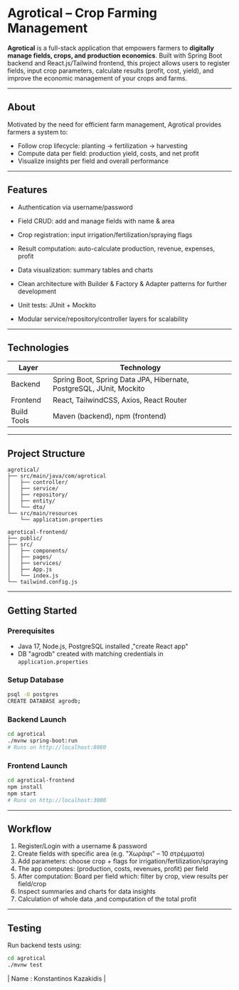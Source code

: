 
# Agrotical – Crop Farming Management

**Agrotical** is a full-stack application that empowers farmers to **digitally manage fields, crops, and production economics**. 
Built with Spring Boot backend and React.js/Tailwind frontend, this project allows users to register fields, input crop parameters, calculate results (profit, cost, yield), and improve the economic management of your crops and farms.



---

##  About

Motivated by the need for efficient farm management, Agrotical provides farmers a system to:

- Follow crop lifecycle: planting → fertilization → harvesting  
- Compute data per field: production yield, costs, and net profit  
- Visualize insights per field and overall performance


---

##  Features

- Authentication via username/password  
- Field CRUD: add and manage fields with name & area  
- Crop registration: input irrigation/fertilization/spraying flags  
- Result computation: auto-calculate production, revenue, expenses, profit  
- Data visualization: summary tables and charts 


- Clean architecture with Builder & Factory & Adapter patterns for further development 
- Unit tests: JUnit + Mockito
- Modular service/repository/controller layers for scalability

---

##  Technologies

| Layer        | Technology                             |
|--------------|----------------------------------------|
| Backend      | Spring Boot, Spring Data JPA, Hibernate, PostgreSQL, JUnit, Mockito |
| Frontend     | React, TailwindCSS, Axios, React Router |
| Build Tools  | Maven (backend), npm (frontend)   |

---

##  Project Structure

```
agrotical/
├── src/main/java/com/agrotical
│   ├── controller/        
│   ├── service/          
│   ├── repository/        
│   ├── entity/            
│   └── dto/               
└── src/main/resources
    └── application.properties  
```

```
agrotical-frontend/
├── public/
├── src/
│   ├── components/       
│   ├── pages/             
│   ├── services/          
│   ├── App.js             
│   └── index.js          
└── tailwind.config.js    

```

---

##  Getting Started

### Prerequisites
- Java 17, Node.js, PostgreSQL installed ,"create React app"
- DB "agrodb" created with matching credentials in `application.properties`

### Setup Database
```bash
psql -U postgres
CREATE DATABASE agrodb;
```

### Backend Launch
```bash
cd agrotical
./mvnw spring-boot:run
# Runs on http://localhost:8080
```

### Frontend Launch
```bash
cd agrotical-frontend
npm install
npm start
# Runs on http://localhost:3000
```

---

##  Workflow

1. Register/Login with a username & password  
2. Create fields with specific area (e.g. "Χωράφι" – 10 στρέμματα)  
3. Add parameters: choose crop + flags for irrigation/fertilization/spraying  
4. The app computes: (production, costs, revenues, profit) per field 
5. After computation: Board per field which: filter by crop, view results per field/crop  
6. Inspect summaries and charts for data insights
7. Calculation of whole data ,and computation of the total profit

---

##  Testing

Run backend tests using:

```bash
cd agrotical
./mvnw test
```


|  Name : Konstantinos Kazakidis   |

